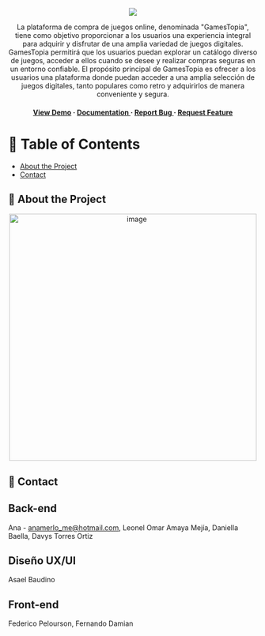 <div align='center'>
 
![](https://github.com/No-Country/C16-54-T-java/blob/main/Capa%202.png)


<p>La plataforma de compra de juegos online, denominada "GamesTopia", tiene como objetivo proporcionar a los usuarios una experiencia integral para adquirir y disfrutar de una amplia variedad de juegos digitales. GamesTopia permitirá que los usuarios puedan explorar un catálogo diverso de juegos, acceder a ellos cuando se desee y realizar compras seguras en un entorno confiable.
El propósito principal de GamesTopia es ofrecer a los usuarios una plataforma donde puedan acceder a una amplia selección de juegos digitales, tanto populares como retro y adquirirlos de manera conveniente y segura.</p>

<h4> <a href=https://c16-54-t-java.vercel.app/>View Demo</a> <span> · </span> <a href="https://github.com/NoCountry/C16-54-T-Java/blob/master/README.md"> Documentation </a> <span> · </span> <a href="https://github.com/NoCountry/C16-54-T-Java/issues"> Report Bug </a> <span> · </span> <a href="https://github.com/NoCountry/C16-54-T-Java/issues"> Request Feature </a> </h4>


</div>

# :notebook_with_decorative_cover: Table of Contents

- [About the Project](#star2-about-the-project)
- [Contact](#handshake-contact)


## :star2: About the Project


<div align="center"> <a href="https://c16-54-t-java.vercel.app/"><img src="https://github.com/No-Country/C16-54-T-java/blob/main/figmaGamestopia.jpg" alt='image' width='500'/></a> </div>



## :handshake: Contact
## Back-end
Ana - anamerlo_me@hotmail.com,
Leonel Omar Amaya Mejía,
Daniella Baella,
Davys Torres Ortiz

## Diseño UX/UI
Asael Baudino
  
## Front-end
Federico Pelourson,
Fernando Damian

